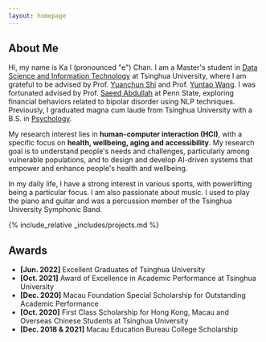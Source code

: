 ```yaml
---
layout: homepage
---
```


## About Me

Hi, my name is Ka I (pronounced "e") Chan. I am a Master's student in [Data Science and Information Technology](https://gix.tsinghua.edu.cn/en/) at Tsinghua University, where I am grateful to be advised by Prof. [Yuanchun Shi](https://scholar.google.com/citations?user=TZm3-pwAAAAJ&hl=en) and Prof. [Yuntao Wang](https://pi.cs.tsinghua.edu.cn/lab/people/YuntaoWang/en/). I was fortunated advised by Prof. [Saeed Abdullah](https://saeedabdullah.com/) at Penn State, exploring financial behaviors related to bipolar disorder using NLP techniques. Previously, I graduated magna cum laude from Tsinghua University with a B.S. in [Psychology](https://www.psych.tsinghua.edu.cn/xlxxen/).

My research interest lies in **human-computer interaction (HCI)**, with a specific focus on **health, wellbeing, aging and accessibility**. My research goal is to understand people's needs and challenges, particularly among vulnerable populations, and to design and develop AI-driven systems that empower and enhance people's health and wellbeing.

In my daily life, I have a strong interest in various sports, with powerlifting being a particular focus. I am also passionate about music. I used to play the piano and guitar and was a percussion member of the Tsinghua University Symphonic Band.

{% include_relative _includes/projects.md %}

<!-- ## Collaboration -->

<!-- - **[Feb. 2020]** Our paper about incremental learning is accepted to CVPR 2020.
- **[Feb. 2020]** We will host the ACM Multimedia Asia 2020 conference in Singapore!
- **[Sept. 2019]** Our paper about few-shot learning is accepted to NeurIPS 2019. -->
<!-- - **[Feb. 2023]** <a href="https://www.sciencedirect.com/science/article/pii/S089990072200346X" target="_blank">*Low muscle mass is associated with a higher risk of all–cause and cardiovascular disease–specific mortality in cancer survivors*</a> has been accepted by **Nutrition**.
- **[Aug. 2021]** <a href="https://www.jmcp.org/doi/full/10.18553/jmcp.2021.27.10.1482" target="_blank">*Validation of EHR medication fill data obtained through electronic linkage with pharmacies*</a> has been accepted by the **Journal of Managed Care & Specialty Pharmacy**.
- **[Jan. 2021]** <a href="https://onlinelibrary.wiley.com/doi/abs/10.1111/jocd.13486" target="_blank">*Quantitative evaluation of rejuvenation treatment of nasolabial fold wrinkles by regression model and 3D photography*</a> has been accepted by the **Journal of Cosmetic Dermatology**. -->

## Awards

- **[Jun. 2022]** Excellent Graduates of Tsinghua University
- **[Oct. 2021]** Award of Excellence in Academic Performance at Tsinghua University
- **[Dec. 2020]** Macau Foundation Special Scholarship for Outstanding Academic Performance
- **[Oct. 2020]** First Class Scholarship for Hong Kong, Macau and Overseas Chinese Students at Tsinghua University
- **[Dec. 2018 & 2021]** Macau Education Bureau College Scholarship
